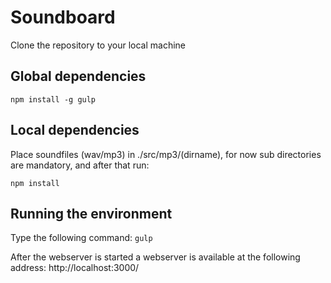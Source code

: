 # Soundboard

Clone the repository to your local machine

## Global dependencies

`npm install -g gulp`

## Local dependencies

Place soundfiles (wav/mp3) in ./src/mp3/(dirname), for now sub directories are mandatory, and after that run:

`npm install`

## Running the environment

Type the following command:
`gulp`

After the webserver is started a webserver is available at the following address:
http://localhost:3000/


